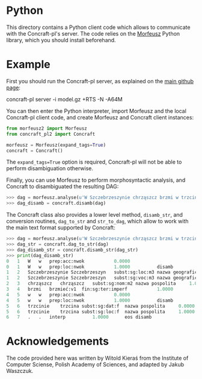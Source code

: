 Python
======

This directory contains a Python client code which allows to communicate with
the Concraft-pl's server.  The code relies on the [Morfeusz][morfeusz] Python
library, which you should install beforehand.


Example
=======

First you should run the Concraft-pl server, as explained on the [main github
page][main]:

  concraft-pl server -i model.gz +RTS -N -A64M

You can then enter the Python interpreter, import Morfeusz and the local
Concraft-pl client code, and create Morfeusz and Concraft client instances:

```python
from morfeusz2 import Morfeusz
from concraft_pl2 import Concraft

morfeusz = Morfeusz(expand_tags=True)
concraft = Concraft()
```

The `expand_tags=True` option is required, Concraft-pl will not be able to
perform disambiguation otherwise.

Finally, you can use Morfeusz to perform morphosyntactic analysis, and Concraft
to disambiguated the resulting DAG:

```python
>>> dag = morfeusz.analyse(u'W Szczebrzeszynie chrząszcz brzmi w trzcinie.')
>>> dag_disamb = concraft.disamb(dag)
```

The Concraft class also provides a lower level method, `disamb_str`, and
conversion routines, `dag_to_str` and `str_to_dag`, which allow to work with
the main text format supported by Concraft:

```python
>>> dag = morfeusz.analyse(u'W Szczebrzeszynie chrząszcz brzmi w trzcinie.')
>>> dag_str = concraft.dag_to_str(dag)
>>> dag_disamb_str = concraft.disamb_str(dag_str)
>>> print(dag_disamb_str)
0	1	W	w	prep:acc:nwok			0.0000			
0	1	W	w	prep:loc:nwok			1.0000			disamb
1	2	Szczebrzeszynie	Szczebrzeszyn	subst:sg:loc:m3	nazwa geograficzna		1.0000			disamb
1	2	Szczebrzeszynie	Szczebrzeszyn	subst:sg:voc:m3	nazwa geograficzna		0.0000			
2	3	chrząszcz	chrząszcz	subst:sg:nom:m2	nazwa pospolita		1.0000			disamb
3	4	brzmi	brzmieć:v1	fin:sg:ter:imperf			1.0000			disamb
4	5	w	w	prep:acc:nwok			0.0000			
4	5	w	w	prep:loc:nwok			1.0000			disamb
5	6	trzcinie	trzcina	subst:sg:dat:f	nazwa pospolita		0.0000			
5	6	trzcinie	trzcina	subst:sg:loc:f	nazwa pospolita		1.0000			disamb
6	7	.	.	interp			1.0000		eos	disamb
```


Acknowledgements
================

The code provided here was written by Witold Kieraś from the Institute of
Computer Sciense, Polish Academy of Sciences, and adapted by Jakub Waszczuk.


[morfeusz]: http://sgjp.pl/morfeusz/morfeusz.html "Morfeusz"
[main]: https://github.com/kawu/concraft-pl&server "Concraft server"
